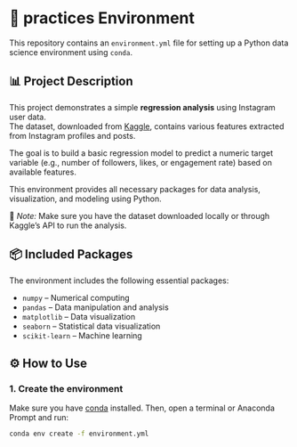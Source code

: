 # 🧪 practices Environment

This repository contains an `environment.yml` file for setting up a Python data science environment using `conda`.

## 📊 Project Description

This project demonstrates a simple **regression analysis** using Instagram user data.  
The dataset, downloaded from [Kaggle](https://www.kaggle.com/), contains various features extracted from Instagram profiles and posts.

The goal is to build a basic regression model to predict a numeric target variable (e.g., number of followers, likes, or engagement rate) based on available features.

This environment provides all necessary packages for data analysis, visualization, and modeling using Python.

📁 *Note:* Make sure you have the dataset downloaded locally or through Kaggle’s API to run the analysis.


## 📦 Included Packages

The environment includes the following essential packages:

- `numpy` – Numerical computing
- `pandas` – Data manipulation and analysis
- `matplotlib` – Data visualization
- `seaborn` – Statistical data visualization
- `scikit-learn` – Machine learning

## ⚙️ How to Use

### 1. Create the environment

Make sure you have [conda](https://docs.conda.io/en/latest/) installed. Then, open a terminal or Anaconda Prompt and run:

```bash
conda env create -f environment.yml
